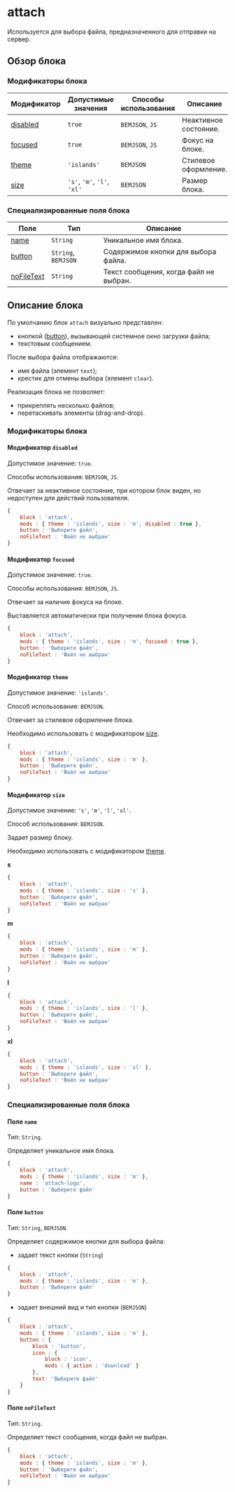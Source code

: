 # attach

Используется для выбора файла, предназначенного для отправки на сервер.

## Обзор блока

### Модификаторы блока

| Модификатор | Допустимые значения | Способы использования | Описание |
| ----------- | ------------------- | -------------------- | -------- |
| <a href="#disabled">disabled</a> | <code>true</code> | <code>BEMJSON</code>, <code>JS</code> | Неактивное состояние. |
| <a href="#focused">focused</a> | <code>true</code> | <code>BEMJSON</code>, <code>JS</code> | Фокус на блоке. |
| <a href="#themes">theme</a> | <code>'islands'</code> | <code>BEMJSON</code> | Стилевое оформление. |
| <a href="#size">size</a> | <code>'s'</code>, <code>'m'</code>, <code>'l'</code>, <code>'xl'</code> | <code>BEMJSON</code> | Размер блока. |

### Специализированные поля блока

| Поле | Тип | Описание |
| ---- | --- | -------- |
| <a href="#name">name</a> | <code>String</code> | Уникальное имя блока. |
| <a href="#button">button</a> | <code>String</code>, <code>BEMJSON</code> | Содержимое кнопки для выбора файла. |
| <a href="#nofiletext">noFileText</a> | <code>String</code> | Текст сообщения, когда файл не выбран. |

## Описание блока

По умолчанию блок `attach` визуально представлен:

* кнопкой ([button](../button/button.ru.md)), вызывающей системное окно загрузки файла;
* текстовым сообщением.

После выбора файла отображаются:

* имя файла (элемент `text`);
* крестик для отмены выбора (элемент `clear`).

Реализация блока не позволяет:

* прикреплять несколько файлов;
* перетаскивать элементы (drag-and-drop).

### Модификаторы блока

<a name="disabled"></a>

#### Модификатор `disabled`

Допустимое значение: `true`.

Способы использования: `BEMJSON`, `JS`.

Отвечает за неактивное состояние, при котором блок виден, но недоступен для действий пользователя.

```js
{
    block : 'attach',
    mods : { theme : 'islands', size : 'm', disabled : true },
    button : 'Выберите файл',
    noFileText : 'Файл не выбран'
}
```

<a name="focused"></a>

#### Модификатор `focused`

Допустимое значение: `true`.

Способы использования: `BEMJSON`, `JS`.

Отвечает за наличие фокуса на блоке.

Выставляется автоматически при получении блока фокуса.

```javascript
{
    block : 'attach',
    mods : { theme : 'islands', size : 'm', focused : true },
    button : 'Выберите файл',
    noFileText : 'Файл не выбран'
}
```

<a name="themes"></a>

#### Модификатор `theme`

Допустимое значение: `'islands'`.

Способ использования: `BEMJSON`.

Отвечает за стилевое оформление блока.

Необходимо использовать с модификатором <a href="#size">size</a>.

```js
{
    block : 'attach',
    mods : { theme : 'islands', size : 'm' },
    button : 'Выберите файл',
    noFileText : 'Файл не выбран'
}
```

<a name="size"></a>

#### Модификатор `size`

Допустимое значение: `'s'`, `'m'`, `'l'`, `'xl'`.

Способ использования: `BEMJSON`.

Задает размер блоку.

Необходимо использовать с модификатором <a href="#themes">theme</a>.

**s**

```js
{
    block : 'attach',
    mods : { theme : 'islands', size : 's' },
    button : 'Выберите файл',
    noFileText : 'Файл не выбран'
}
```

**m**

```js
{
    block : 'attach',
    mods : { theme : 'islands', size : 'm' },
    button : 'Выберите файл',
    noFileText : 'Файл не выбран'
}
```

**l**

```js
{
    block : 'attach',
    mods : { theme : 'islands', size : 'l' },
    button : 'Выберите файл',
    noFileText : 'Файл не выбран'
}
```

**xl**

```js
{
    block : 'attach',
    mods : { theme : 'islands', size : 'xl' },
    button : 'Выберите файл',
    noFileText : 'Файл не выбран'
}
```

### Специализированные поля блока

<a name="name"></a>

#### Поле `name`

Тип: `String`.

Определяет уникальное имя блока.

```js
{
    block : 'attach',
    mods : { theme : 'islands', size : 'm' },
    name : 'attach-logo',
    button : 'Выберите файл'
}
```

<a name="button"></a>

#### Поле `button`

Тип: `String`, `BEMJSON`.

Определяет содержимое кнопки для выбора файла:

* задает текст кнопки (`String`)

```js
{
    block : 'attach',
    mods : { theme : 'islands', size : 'm' },
    button : 'Выберите файл'
}
```

* задает внешний вид и тип кнопки (`BEMJSON`)

```js
{
    block : 'attach',
    mods : { theme : 'islands', size : 'm' },
    button : {
        block : 'button',
        icon : {
            block : 'icon',
            mods : { action : 'download' }
        },
        text: 'Выберите файл'
    }
}
```

<a name="nofiletext"></a>

#### Поле `noFileText`

Тип: `String`.

Определяет текст сообщения, когда файл не выбран.

```js
{
    block : 'attach',
    mods : { theme : 'islands', size : 'm' },
    button : 'Выберите файл',
    noFileText : 'Файл не выбран'
}
```
